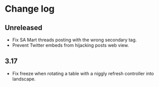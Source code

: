 # Change log

## Unreleased

* Fix SA Mart threads posting with the wrong secondary tag.
* Prevent Twitter embeds from hijacking posts web view.

## 3.17

* Fix freeze when rotating a table with a niggly refresh controller into landscape.
